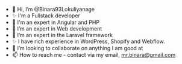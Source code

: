 - 👋 Hi, I’m @Binara93Lokuliyanage
- ✨ I'm a Fullstack developer
- 🌱 I'm an expert in Angular and PHP
- 👀 I’m an expert in Web development
- 🌱 I’m an expert in the Laravel framework
- ✨ I have rich experience in WordPress, Shopify and Webflow.
- 💞️ I’m looking to collaborate on anything I am good at
- 📫 How to reach me - contact via my email, mr.binara@gmail.com

<!---
Binara93Lokuliyanage/Binara93Lokuliyanage is a ✨ special ✨ repository because its `README.md` (this file) appears on your GitHub profile.
You can click the Preview link to take a look at your changes.
--->
